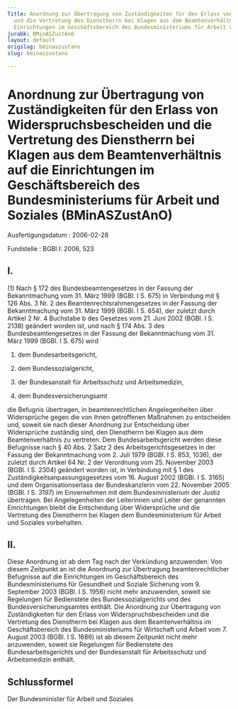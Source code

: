 ```yaml
---
Title: Anordnung zur Übertragung von Zuständigkeiten für den Erlass von Widerspruchsbescheiden
  und die Vertretung des Dienstherrn bei Klagen aus dem Beamtenverhältnis auf die
  Einrichtungen im Geschäftsbereich des Bundesministeriums für Arbeit und Soziales
jurabk: BMinASZustAnO
layout: default
origslug: bminaszustano
slug: bminaszustano

---
```


# Anordnung zur Übertragung von Zuständigkeiten für den Erlass von Widerspruchsbescheiden und die Vertretung des Dienstherrn bei Klagen aus dem Beamtenverhältnis auf die Einrichtungen im Geschäftsbereich des Bundesministeriums für Arbeit und Soziales (BMinASZustAnO)

Ausfertigungsdatum
:   2006-02-28

Fundstelle
:   BGBl I: 2006, 523

## I.

(1) Nach § 172 des Bundesbeamtengesetzes in der Fassung der
Bekanntmachung vom 31. März 1999 (BGBl. I S. 675) in Verbindung mit §
126 Abs. 3 Nr. 2 des Beamtenrechtsrahmengesetzes in der Fassung der
Bekanntmachung vom 31. März 1999 (BGBl. I S. 654), der zuletzt durch
Artikel 2 Nr. 4 Buchstabe b des Gesetzes vom 21. Juni 2002 (BGBl. I S.
2138) geändert worden ist, und nach § 174 Abs. 3 des
Bundesbeamtengesetzes in der Fassung der Bekanntmachung vom 31. März
1999 (BGBl. I S. 675) wird

1.  dem Bundesarbeitsgericht,


2.  dem Bundessozialgericht,


3.  der Bundesanstalt für Arbeitsschutz und Arbeitsmedizin,


4.  dem Bundesversicherungsamt



die Befugnis übertragen, in beamtenrechtlichen Angelegenheiten über
Widersprüche gegen die von ihnen getroffenen Maßnahmen zu entscheiden
und, soweit sie nach dieser Anordnung zur Entscheidung über
Widersprüche zuständig sind, den Dienstherrn bei Klagen aus dem
Beamtenverhältnis zu vertreten.
Dem Bundesarbeitsgericht werden diese Befugnisse nach § 40 Abs. 2 Satz
2 des Arbeitsgerichtsgesetzes in der Fassung der Bekanntmachung vom 2.
Juli 1979 (BGBl. I S. 853, 1036), der zuletzt durch Artikel 64 Nr. 2
der Verordnung vom 25. November 2003 (BGBl. I S. 2304) geändert worden
ist, in Verbindung mit § 1 des Zuständigkeitsanpassungsgesetzes vom
16\. August 2002 (BGBl. I S. 3165) und dem Organisationserlass der
Bundeskanzlerin vom 22. November 2005 (BGBl. I S. 3197) im
Einvernehmen mit dem Bundesministerium der Justiz übertragen.
Bei Angelegenheiten der Leiterinnen und Leiter der genannten
Einrichtungen bleibt die Entscheidung über Widersprüche und die
Vertretung des Dienstherrn bei Klagen dem Bundesministerium für Arbeit
und Soziales vorbehalten.

## II.

Diese Anordnung ist ab dem Tag nach der Verkündung anzuwenden. Von
diesem Zeitpunkt an ist die Anordnung zur Übertragung
beamtenrechtlicher Befugnisse auf die Einrichtungen im
Geschäftsbereich des Bundesministeriums für Gesundheit und Soziale
Sicherung vom 9. September 2003 (BGBl. I S. 1956) nicht mehr
anzuwenden, soweit sie Regelungen für Bedienstete des
Bundessozialgerichts und des Bundesversicherungsamtes enthält. Die
Anordnung zur Übertragung von Zuständigkeiten für den Erlass von
Widerspruchsbescheiden und die Vertretung des Dienstherrn bei Klagen
aus dem Beamtenverhältnis im Geschäftsbereich des Bundesministeriums
für Wirtschaft und Arbeit vom 7. August 2003 (BGBl. I S. 1686) ist ab
diesem Zeitpunkt nicht mehr anzuwenden, soweit sie Regelungen für
Bedienstete des Bundesarbeitsgerichts und der Bundesanstalt für
Arbeitsschutz und Arbeitsmedizin enthält.

## Schlussformel

Der Bundesminister für Arbeit und Soziales

